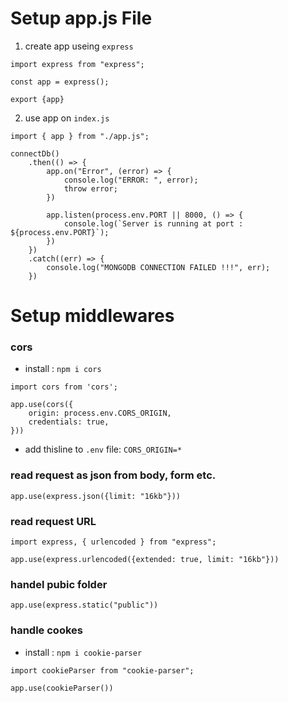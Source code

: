 # Setup app.js File

1. create app useing `express`
```
import express from "express";

const app = express();

export {app}
```
2. use app on `index.js`

```
import { app } from "./app.js";
```
```
connectDb()
    .then(() => {
        app.on("Error", (error) => {
            console.log("ERROR: ", error);
            throw error;
        })

        app.listen(process.env.PORT || 8000, () => {
            console.log(`Server is running at port : ${process.env.PORT}`);
        })
    })
    .catch((err) => {
        console.log("MONGODB CONNECTION FAILED !!!", err);
    })
```

# Setup middlewares


### cors 
- install : `npm i cors`

```
import cors from 'cors';

app.use(cors({
    origin: process.env.CORS_ORIGIN,
    credentials: true,
}))
```
- add thisline to `.env` file: `CORS_ORIGIN=*`

### read request as json from body, form etc. 

```
app.use(express.json({limit: "16kb"}))
```

### read request URL 

```
import express, { urlencoded } from "express";

app.use(express.urlencoded({extended: true, limit: "16kb"}))
```

### handel pubic folder 

```
app.use(express.static("public"))
```

### handle cookes 
- install : `npm i cookie-parser`

```
import cookieParser from "cookie-parser";

app.use(cookieParser())
```